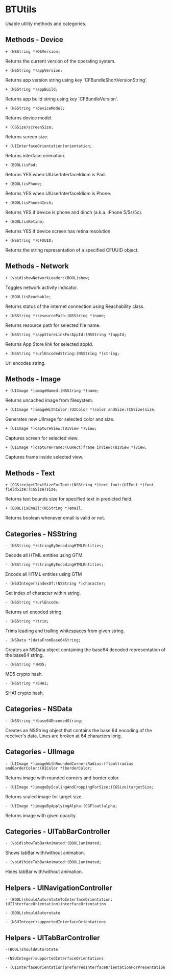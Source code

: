BTUtils
=======

Usable utility methods and categories.


## Methods - Device
	+ (NSString *)OSVersion;

Returns the current version of the operating system.

	+ (NSString *)appVersion;

Returns app version string using key 'CFBundleShortVersionString'.

	+ (NSString *)appBuild;

Returns app build string using key 'CFBundleVersion'.

	+ (NSString *)deviceModel;

Returns device model.

	+ (CGSize)screenSize;

Returns screen size.

	+ (UIInterfaceOrientation)orientation;

Returns interface orienation.

	+ (BOOL)isPad;

Returns YES when UIUserInterfaceIdiom is Pad.

	+ (BOOL)isPhone;

Returns YES when UIUserInterfaceIdiom is Phone.

	+ (BOOL)isPhone4Inch;

Returns YES if device is phone and 4inch (a.k.a. iPhone 5/5s/5c).

	+ (BOOL)isRetina;

Returns YES if device screen has retina resolution.

	+ (NSString *)CFUUID;

Returns the string representation of a specified CFUUID object.


## Methods - Network
	+ (void)showNetworkLoader:(BOOL)show;

Toggles network activity indicator.

	+ (BOOL)isReachable;

Returns status of the internet connection using Reachability class.

	+ (NSString *)resourcePath:(NSString *)name;

Returns resource path for selected file name.

	+ (NSString *)appStoreLinkForAppId:(NSString *)appId;

Returns App Store link for selected appId.

	+ (NSString *)urlEncodedString:(NSString *)string;

Url encodes string.


## Methods - Image
	+ (UIImage *)imageNamed:(NSString *)name;

Returns uncached image from filesystem.

	+ (UIImage *)imageWithColor:(UIColor *)color andSize:(CGSize)size;

Generates new UIImage for selected color and size.

	+ (UIImage *)captureView:(UIView *)view;

Captures screen for selected view.

	+ (UIImage *)captureFrame:(CGRect)frame inView:(UIView *)view;

Captures frame inside selected view.


## Methods - Text
	+ (CGSize)getTextSizeForText:(NSString *)text font:(UIFont *)font fieldSize:(CGSize)size;

Returns text bounds size for specified text in predicted field.

	+ (BOOL)isEmail:(NSString *)email;

Returns boolean whenever email is valid or not.


## Categories - NSString
	- (NSString *)stringByDecodingHTMLEntities;

Decode all HTML entities using GTM.

	- (NSString *)stringByEncodingHTMLEntities;

Encode all HTML entities using GTM

	- (NSUInteger)indexOf:(NSString *)character;

Get index of character within string.

	- (NSString *)urlEncode;

Returns url encoded string.

	- (NSString *)trim;

Trims leading and trailing whitespaces from given string.

	- (NSData *)dataFromBase64String;

Creates an NSData object containing the base64 decoded representation of the base64 string.

	- (NSString *)MD5;

MD5 crypto hash.

	- (NSString *)SHA1;

SHA1 crypto hash.


## Categories - NSData
	- (NSString *)base64EncodedString;

Creates an NSString object that contains the base 64 encoding of the receiver's data. Lines are broken at 64 characters long.


## Categories - UIImage
	- (UIImage *)imageWithRoundedCornersRadius:(float)radius andBorderColor:(UIColor *)borderColor;

Returns image with rounded corners and border color.

	- (UIImage *)imageByScalingAndCroppingForSize:(CGSize)targetSize;

Returns scaled image for target size.

	- (UIImage *)imageByApplyingAlpha:(CGFloat)alpha;

Returns image with given opacity.


## Categories - UITabBarController
	- (void)showTabBarAnimated:(BOOL)animated;

Shows tabBar with/without animation.

	- (void)hideTabBarAnimated:(BOOL)animated;

Hides tabBar with/without animation.


## Helpers - UINavigationController
	- (BOOL)shouldAutorotateToInterfaceOrientation:(UIInterfaceOrientation)interfaceOrientation

	- (BOOL)shouldAutorotate

	- (NSUInteger)supportedInterfaceOrientations


## Helpers - UITabBarController
	-(BOOL)shouldAutorotate

	-(NSUInteger)supportedInterfaceOrientations

	- (UIInterfaceOrientation)preferredInterfaceOrientationForPresentation